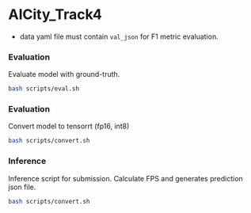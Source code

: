 # AICity_Track4

- data yaml file must contain `val_json` for F1 metric evaluation.

### Evaluation
Evaluate model with ground-truth.
```bash
bash scripts/eval.sh
```

### Evaluation
Convert model to tensorrt (fp16, int8)
```bash
bash scripts/convert.sh
```

### Inference
Inference script for submission. Calculate FPS and generates prediction json file.
```bash
bash scripts/convert.sh
```